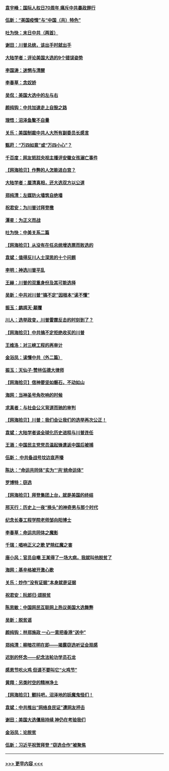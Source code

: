 #### [袁宇峰：国际人权日70周年 痛斥中共暴政罪行](../pages/nsc993/n12611965.md?t=12110951) 
#### [伍新：“美国疫情”与“中国（共）特色”](../pages/nsc993/n12611463.md?t=12110951) 
#### [吐为快：末日中共（两首）](../pages/nsc993/n12611461.md?t=12110951) 
#### [谢田：川普总统，该出手时就出手](../pages/nsc993/n12610905.md?t=12110951) 
#### [大陆学者：评论美国大选的9个错误姿势](../pages/nsc993/n12609586.md?t=12110951) 
#### [李国涛：迷惘与清醒](../pages/nsc993/n12607532.md?t=12110951) 
#### [李春草：念奴娇](../pages/nsc993/n12607083.md?t=12110951) 
#### [吴侃：美国大选中的左与右](../pages/nsc993/n12607054.md?t=12110951) 
#### [颜纯钩：中共加速走上自毁之路](../pages/nsc993/n12606473.md?t=12110951) 
#### [理悟：沼泽鱼鳖不自量](../pages/nsc993/n12606454.md?t=12110951) 
#### [关乐：美国制裁中共人大所有副委员长感言](../pages/nsc993/n12606442.md?t=12110951) 
#### [甄莳：“万四如意”或“万四小心”？](../pages/nsc993/n12606091.md?t=12110951) 
#### [千百度：网友怒怼央视主播评安徽女孩溺亡事件](../pages/nsc993/n12605370.md?t=12110951) 
#### [【网海拾贝】作弊的人怎能进白宫？](../pages/nsc993/n12603546.md?t=12110951) 
#### [大陆学者：厘清真相，还大选双方以公道](../pages/nsc993/n12603475.md?t=12110951) 
#### [郑纯清：左媒防火墙筑自绝墙](../pages/nsc993/n12602226.md?t=12110951) 
#### [祝君安：为川普讨拜登檄](../pages/nsc993/n12602199.md?t=12110951) 
#### [潭星：为正义而战](../pages/nsc993/n12600926.md?t=12110951) 
#### [吐为快：中美关系二篇](../pages/nsc993/n12600908.md?t=12110951) 
#### [【网海拾贝】从没有在任总统增选票而败选的](../pages/nsc993/n12600435.md?t=12110951) 
#### [袁斌：值得反川人士深思的十个问题](../pages/nsc993/n12600332.md?t=12110951) 
#### [李明：神选川普平乱](../pages/nsc993/n12599751.md?t=12110951) 
#### [王赫：川普的双重身份及其可能选择](../pages/nsc993/n12599723.md?t=12110951) 
#### [吴新：中共对川普“搞不定”因根本“读不懂”](../pages/nsc993/n12599502.md?t=12110951) 
#### [振玉：鹧鸪天‧颠覆](../pages/nsc993/n12599494.md?t=12110951) 
#### [川人：选举政变，川普雷霆反击的时刻到了？](../pages/nsc993/n12599291.md?t=12110951) 
#### [【网海拾贝】中共搞不定拒绝收买的川普](../pages/nsc993/n12598955.md?t=12110951) 
#### [王维洛：对三峡工程的再审计](../pages/nsc993/n12598436.md?t=12110951) 
#### [金浴凤：读懂中共（外二篇）](../pages/nsc993/n12597943.md?t=12110951) 
#### [振玉：天仙子‧赞林伍德大律师](../pages/nsc993/n12597929.md?t=12110951) 
#### [【网海拾贝】信神要坚如磐石，不动如山](../pages/nsc993/n12597901.md?t=12110951) 
#### [海网：当神圣号角吹响的时候](../pages/nsc993/n12595891.md?t=12110951) 
#### [求真者：与社会公义背道而驰的审判](../pages/nsc993/n12595868.md?t=12110951) 
#### [【网海拾贝】川普：我们会让我们的选举再次公正！](../pages/nsc993/n12594930.md?t=12110951) 
#### [袁斌：大陆学者谈全球化历史进程与川普连任](../pages/nsc993/n12594690.md?t=12110951) 
#### [王涵：中国民主党党员温起锋遣返中国后被捕](../pages/nsc993/n12594540.md?t=12110951) 
#### [伍新： 中共备战号坟边哀声嚎](../pages/nsc993/n12593086.md?t=12110951) 
#### [陈达：“命运共同体”实为“‘共’统命运体”](../pages/nsc993/n12590865.md?t=12110951) 
#### [罗博特：窃选](../pages/nsc993/n12590619.md?t=12110951) 
#### [【网海拾贝】拜登集团上台，就是美国的终结](../pages/nsc993/n12589725.md?t=12110951) 
#### [邢天行：历史上一夜“换头”的神奇男与那个时代](../pages/nsc993/n12589424.md?t=12110951) 
#### [纪念长春工程学院老师邹向阳博士](../pages/nsc993/n12585390.md?t=12110951) 
#### [李春草：命运共同体之魔影](../pages/nsc993/n12585026.md?t=12110951) 
#### [千瑞：唱响正义之歌 铲除红魔之害](../pages/nsc993/n12585002.md?t=12110951) 
#### [唐小风：官员自嘲 王某得了一场大病，我就叫他脱贫了](../pages/nsc993/n12584981.md?t=12110951) 
#### [海网：基辛格被开激心歌](../pages/nsc993/n12584946.md?t=12110951) 
#### [关乐：炒作“没有证据”本身就是证据](../pages/nsc993/n12583146.md?t=12110951) 
#### [祝君安：阮郎归‧颂脱贫](../pages/nsc993/n12583119.md?t=12110951) 
#### [陈思敏：中国网民互联网上热议美国大选舞弊](../pages/nsc993/n12582845.md?t=12110951) 
#### [吴新：脱贫谣](../pages/nsc993/n12580839.md?t=12110951) 
#### [颜纯钩：林郑施政 一心一意把香港“送中”](../pages/nsc993/n12580805.md?t=12110951) 
#### [郑纯清：柳暗花明在即——揭露窃选听证会观感](../pages/nsc993/n12580795.md?t=12110951) 
#### [迟到的怀念——纪念法轮功学员石龙](../pages/nsc993/n12580245.md?t=12110951) 
#### [感恩节吃火鸡  但请不要叫它“火鸡节”](../pages/nsc993/n12580252.md?t=12110951) 
#### [黄翔：另类时空的精神净土](../pages/nsc993/n12578638.md?t=12110951) 
#### [【网海拾贝】颤抖吧，沼泽地的妖魔鬼怪们！](../pages/nsc993/n12578552.md?t=12110951) 
#### [袁斌：中共推出“网络良民证”遭网友抨击](../pages/nsc993/n12578511.md?t=12110951) 
#### [谢田：美国大选僵局持续 神仍在考验我们](../pages/nsc993/n12577432.md?t=12110951) 
#### [金浴凤：论脱贫](../pages/nsc993/n12576386.md?t=12110951) 
#### [伍新：习近平祝贺拜登 “窃选合作”被聚焦](../pages/nsc993/n12576358.md?t=12110951) 

----
#### [ >>> 更早内容 <<< ](../indexes/nsc993-earlier.md)
